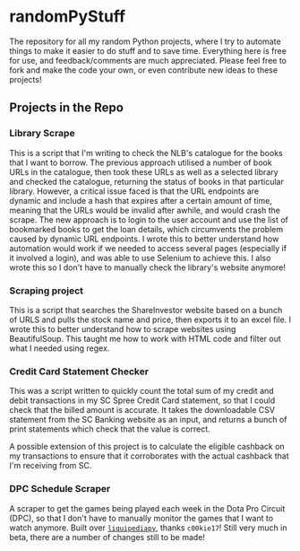 # randomPyStuff
The repository for all my random Python projects, where I try to automate things to make it easier to do stuff and to save time. Everything here is free for use, and feedback/comments are much appreciated. Please feel free to fork and make the code your own, or even contribute new ideas to these projects! 

## Projects in the Repo
### Library Scrape
This is a script that I'm writing to check the NLB's catalogue for the books that I want to borrow. The previous approach utilised a number of book URLs in the catalogue, then 
took these URLs as well as a selected library and checked the catalogue, returning the status of books in that particular library. However, a critical issue faced is that the URL 
endpoints are dynamic and include a hash that expires after a certain amount of time, meaning that the URLs would be invalid after awhile, and would crash the scrape. The new approach 
is to login to the user account and use the list of bookmarked books to get the loan details, which circumvents the problem caused by dynamic URL endpoints. I wrote this to better understand 
how automation would work if we needed to access several pages (especially if it involved a login), and was able to use Selenium to achieve this. I also wrote this so I don't have to manually check the library's website anymore!

### Scraping project
This is a script that searches the ShareInvestor website based on a bunch of URLS and pulls the stock name and price, then exports it to an excel file. I wrote this to better understand 
how to scrape websites using BeautifulSoup. This taught me how to work with HTML code and filter out what I needed using regex.

### Credit Card Statement Checker
This was a script written to quickly count the total sum of my credit and debit transactions in my SC Spree Credit Card statement, so that I could check that the billed amount is accurate. It takes the downloadable CSV statement from the SC Banking website as an input, and returns a bunch of print statements which check that the value is correct. 

A possible extension of this project is to calculate the eligible cashback on my transactions to ensure that it corroborates with the actual cashback that I'm receiving from SC.

### DPC Schedule Scraper
A scraper to get the games being played each week in the Dota Pro Circuit (DPC), so that I don't have to manually monitor the games that I want to watch anymore. Built over [`liquipediapy`](https://github.com/c00kie17/liquipediapy), thanks `c00kie17`! Still very much in beta, there are a number of changes still to be made!